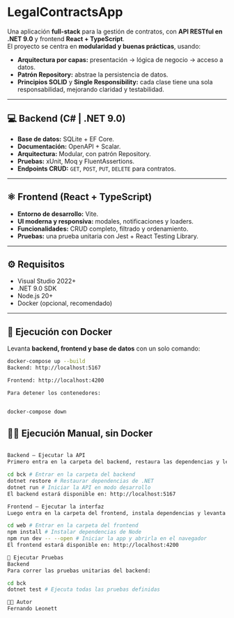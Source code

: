 # LegalContractsApp

Una aplicación **full-stack** para la gestión de contratos, con **API RESTful en .NET 9.0** y frontend **React + TypeScript**.  
El proyecto se centra en **modularidad y buenas prácticas**, usando:

- **Arquitectura por capas:** presentación → lógica de negocio → acceso a datos.
- **Patrón Repository:** abstrae la persistencia de datos.
- **Principios SOLID** y **Single Responsibility:** cada clase tiene una sola responsabilidad, mejorando claridad y testabilidad.

---

## 💻 Backend (C# | .NET 9.0)

- **Base de datos:** SQLite + EF Core.
- **Documentación:** OpenAPI + Scalar.
- **Arquitectura:** Modular, con patrón Repository.
- **Pruebas:** xUnit, Moq y FluentAssertions.
- **Endpoints CRUD:** `GET`, `POST`, `PUT`, `DELETE` para contratos.

---

## ⚛️ Frontend (React + TypeScript)

- **Entorno de desarrollo:** Vite.
- **UI moderna y responsiva:** modales, notificaciones y loaders.
- **Funcionalidades:** CRUD completo, filtrado y ordenamiento.
- **Pruebas:** una prueba unitaria con Jest + React Testing Library.

---

## ⚙️ Requisitos

- Visual Studio 2022+
- .NET 9.0 SDK
- Node.js 20+
- Docker (opcional, recomendado)

---

## 🐳 Ejecución con Docker

Levanta **backend, frontend y base de datos** con un solo comando:

```bash
docker-compose up --build
Backend: http://localhost:5167

Frontend: http://localhost:4200

Para detener los contenedores:


docker-compose down
```

## 🤷‍♂️ Ejecución Manual, sin Docker

```bash

Backend – Ejecutar la API
Primero entra en la carpeta del backend, restaura las dependencias y levanta el servidor:

cd bck # Entrar en la carpeta del backend
dotnet restore # Restaurar dependencias de .NET
dotnet run # Iniciar la API en modo desarrollo
El backend estará disponible en: http://localhost:5167

Frontend – Ejecutar la interfaz
Luego entra en la carpeta del frontend, instala dependencias y levanta el servidor de desarrollo:

cd web # Entrar en la carpeta del frontend
npm install # Instalar dependencias de Node
npm run dev -- --open # Iniciar la app y abrirla en el navegador
El frontend estará disponible en: http://localhost:4200

🧪 Ejecutar Pruebas
Backend
Para correr las pruebas unitarias del backend:

cd bck
dotnet test # Ejecuta todas las pruebas definidas

🧑‍💻 Autor
Fernando Leonett

```
